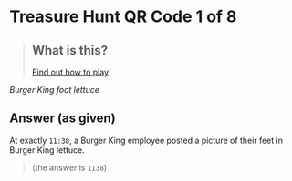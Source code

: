 
# Treasure Hunt QR Code 1 of 8

> ## What is this?
>
> [Find out how to play](https://hackaway.hexe.uk/)

_Burger King foot lettuce_

## Answer (as given)

At exactly `11:38`, a Burger King employee posted a picture of their feet in Burger King lettuce.

> (the answer is `1138`)
